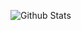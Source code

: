 ![Github Stats](https://github-readme-stats.vercel.app/api?username=supuwoerc&show_icons=true&theme=dark&count_private=true)

